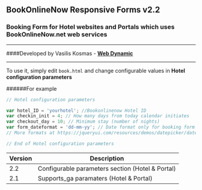 ## BookOnlineNow Responsive Forms v2.2
### Booking Form for Hotel websites and Portals which uses BookOnlineNow.net web services
___
####Developed by Vasilis Kosmas -  **[Web Dynamic](https://www.webdynamic.gr)**
___

To use it, simply edit `book.html` and change configurable values in **Hotel configuration parameters**

######For example

```js
// Hotel configuration parameters

var hotel_ID = 'yourhotel'; //Bookonlinenow Hotel ID
var checkin_init = 4; // How many days from today calendar initiates
var checkout_day = 10; // Minimum stay (number of nights)
var form_dateformat = 'dd-mm-yy'; // Date format only for booking form
// More formats at https://jqueryui.com/resources/demos/datepicker/date-formats.html

// End of Hotel configuration parameters
```


Version | Description
------------ | -------------
2.2 | Configurable parameters section (Hotel & Portal)
2.1 | Supports_ga paramaters (Hotel & Portal)

